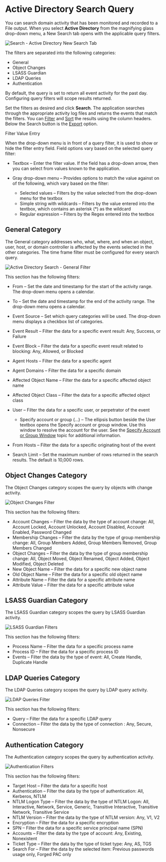 # Active Directory Search Query

You can search domain activity that has been monitored and recorded to a File output. When you select __Active Directory__ from the magnifying glass drop-down menu, a New Search tab opens with the applicable query filters.

![Search - Active Directory New Search Tab](/img/product_docs/activitymonitor/activitymonitor/admin/search/query/activedirectorynewsearchtab.png)

The filters are separated into the following categories:

- General
- Object Changes
- LSASS Guardian
- LDAP Queries
- Authentication

By default, the query is set to return all event activity for the past day. Configuring query filters will scope results returned.

Set the filters as desired and click __Search__. The application searches through the appropriate activity log files and returns the events that match the filters. You can [Filter](/docs/activitymonitor/activitymonitor/admin/search/overview.md#Filter) and [Sort](/docs/activitymonitor/activitymonitor/admin/search/overview.md#Sort) the results using the column headers. Below the Search button is the [Export](/docs/activitymonitor/activitymonitor/admin/search/overview.md#Export) option.

Filter Value Entry

When the drop-down menu is in front of a query filter, it is used to show or hide the filter entry field. Field options vary based on the selected query filter:

- Textbox – Enter the filter value. If the field has a drop-down arrow, then you can select from values known to the application.
- Gray drop-down menu – Provides options to match the value against on of the following, which vary based on the filter:

  - Selected values – Filters by the value selected from the drop-down menu for the textbox
  - Simple string with wildcards – Filters by the value entered into the textbox, which contains an asterisk (\*) as the wildcard
  - Regular expression – Filters by the Regex entered into the textbox

## General Category

The General category addresses who, what, where, and when an object, user, host, or domain controller is affected by the events selected in the other categories. The time frame filter must be configured for every search query.

![Active Directory Search - General Filter](/img/product_docs/activitymonitor/activitymonitor/admin/search/query/generalfilters.png)

This section has the following filters:

- From – Set the date and timestamp for the start of the activity range. The drop-down menu opens a calendar.
- To – Set the date and timestamp for the end of the activity range. The drop-down menu opens a calendar.
- Event Source – Set which query categories will be used. The drop-down menu displays a checkbox list of categories.
- Event Result – Filter the data for a specific event result: Any, Success, or Failure
- Event Block – Filter the data for a specific event result related to blocking: Any, Allowed, or Blocked
- Agent Hosts – Filter the data for a specific agent
- Agent Domains – Filter the data for a specific domain
- Affected Object Name – Filter the data for a specific affected object name
- Affected Object Class – Filter the data for a specific affected object class
- User – Filter the data for a specific user, or perpetrator of the event

  - Specify account or group (...) – The ellipsis button beside the User textbox opens the Specify account or group window. Use this window to resolve the account for the user. See the [Specify Account or Group Window](/docs/activitymonitor/activitymonitor/admin/outputs/window/specifywindowsaccount.md) topic for additional information.
- From Hosts – Filter the data for a specific originating host of the event
- Search Limit – Set the maximum number of rows returned in the search results. The default is 10,000 rows.

## Object Changes Category

The Object Changes category scopes the query by objects with change activity.

![Object Changes Filter](/img/product_docs/activitymonitor/activitymonitor/admin/search/query/objectchangesfilters.png)

This section has the following filters:

- Account Changes – Filter the data by the type of account change: All, Account Locked, Account Unlocked, Account Disabled, Account Enabled, Password Changed
- Membership Changes – Filter the data by the type of group membership change: All, Group Members Added, Group Members Removed, Group Members Changed
- Object Changes – Filter the data by the type of group membership change: All, Object Moved, Object Renamed, Object Added, Object Modified, Object Deleted
- New Object Name – Filter the data for a specific new object name
- Old Object Name – Filter the data for a specific old object name
- Attribute Name – Filter the data for a specific attribute name
- Attribute Value – Filter the data for a specific attribute value

## LSASS Guardian Category

The LSASS Guardian category scopes the query by LSASS Guardian activity.

![LSASS Guardian Filters](/img/product_docs/activitymonitor/activitymonitor/admin/search/query/lsassguardianfilters.png)

This section has the following filters:

- Process Name – Filter the data for a specific process name
- Process ID – Filter the data for a specific process ID
- Events – Filter the data by the type of event: All, Create Handle, Duplicate Handle

## LDAP Queries Category

The LDAP Queries category scopes the query by LDAP query activity.

![LDAP Queries Filter](/img/product_docs/activitymonitor/activitymonitor/admin/search/query/ldapqueriesfilters.png)

This section has the following filters:

- Query – Filter the data for a specific LDAP query
- Connection – Filter the data by the type of connection : Any, Secure, Nonsecure

## Authentication Category

The Authentication category scopes the query by authentication activity.

![Authentication Filters](/img/product_docs/activitymonitor/activitymonitor/admin/search/query/authenticationfilters.png)

This section has the following filters:

- Target Host – Filter the data for a specific host
- Authentication – Filter the data by the type of authentication: All, Kerberos, NTLM
- NTLM Logon Type – Filter the data by the type of NTLM Logon: All, Interactive, Network, Service, Generic, Transitive Interactive, Transitive Network, Transitive Service
- NTLM Version – Filter the data by the type of NTLM version: Any, V1, V2
- Encryption – Filter the data for a specific encryption
- SPN – Filter the data for a specific service principal name (SPN)
- Accounts – Filter the data by the type of account: Any, Existing, Nonexistent
- Ticket Type – Filter the data by the type of ticket type: Any, AS, TGS
- Search For – Filter the data by the selected item: Previous passwords usage only, Forged PAC only
